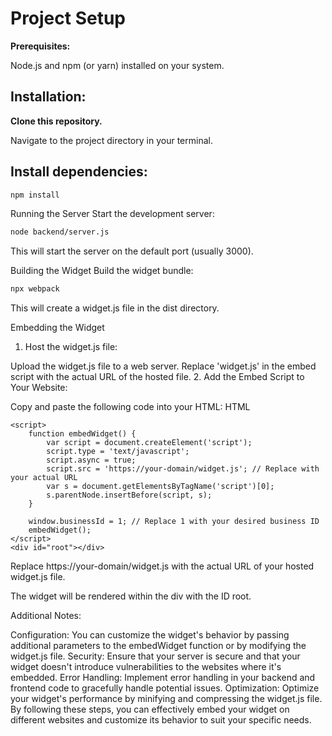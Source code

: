 # Project Setup

**Prerequisites:**

Node.js and npm (or yarn) installed on your system.

## Installation:

**Clone this repository.**

Navigate to the project directory in your terminal.

## Install dependencies:

```bash
npm install

```
Running the Server
Start the development server:

```bash
node backend/server.js
```

This will start the server on the default port (usually 3000).

Building the Widget
Build the widget bundle:

```bash
npx webpack
```
This will create a widget.js file in the dist directory.

Embedding the Widget
1. Host the widget.js file:

Upload the widget.js file to a web server.
Replace 'widget.js' in the embed script with the actual URL of the hosted file.
2. Add the Embed Script to Your Website:

Copy and paste the following code into your HTML:
HTML
```
<script>
    function embedWidget() {
        var script = document.createElement('script');
        script.type = 'text/javascript';
        script.async = true;
        script.src = 'https://your-domain/widget.js'; // Replace with your actual URL
        var s = document.getElementsByTagName('script')[0];
        s.parentNode.insertBefore(script, s);
    }

    window.businessId = 1; // Replace 1 with your desired business ID
    embedWidget();
</script>
<div id="root"></div>
```

Replace https://your-domain/widget.js with the actual URL of your hosted widget.js file.

The widget will be rendered within the div with the ID root.

Additional Notes:

Configuration: You can customize the widget's behavior by passing additional parameters to the embedWidget function or by modifying the widget.js file.
Security: Ensure that your server is secure and that your widget doesn't introduce vulnerabilities to the websites where it's embedded.
Error Handling: Implement error handling in your backend and frontend code to gracefully handle potential issues.
Optimization: Optimize your widget's performance by minifying and compressing the widget.js file.
By following these steps, you can effectively embed your widget on different websites and customize its behavior to suit your specific needs.